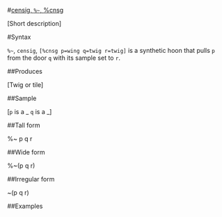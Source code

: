 #[censig, `%~`, %cnsg](#cnsg)

[Short description]

#Syntax

`%~`, `censig`, `[%cnsg p=wing q=twig r=twig]` is a synthetic
hoon that pulls `p` from the door `q` with its sample set to `r`.

##Produces

[Twig or tile]

##Sample

[`p` is a _
`q` is a _]

##Tall form

%~  p
      q
    r

##Wide form

%~(p q r)

##Irregular form

~(p q r)

##Examples



